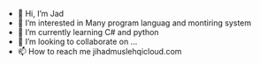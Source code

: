 - 👋 Hi, I’m Jad
- 👀 I’m interested in Many program languag and montiring system
- 🌱 I’m currently learning C# and python
- 💞️ I’m looking to collaborate on ...
- 📫 How to reach me jihadmuslehqicloud.com

<!---
jihadmusleh321/jihadmusleh321 is a ✨ special ✨ repository because its `README.md` (this file) appears on your GitHub profile.
You can click the Preview link to take a look at your changes.
--->
